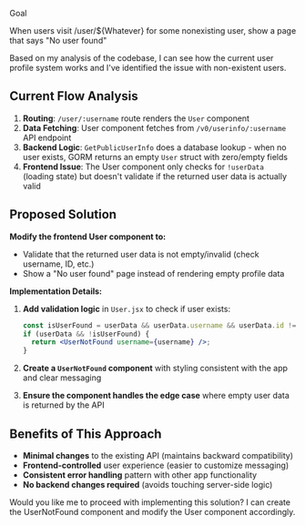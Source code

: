 Goal

When users visit /user/${Whatever} for some nonexisting user, show a page that says "No user found"

Based on my analysis of the codebase, I can see how the current user profile system works and I've identified the issue with non-existent users.

## Current Flow Analysis

1. __Routing__: `/user/:username` route renders the `User` component
2. __Data Fetching__: User component fetches from `/v0/userinfo/:username` API endpoint
3. __Backend Logic__: `GetPublicUserInfo` does a database lookup - when no user exists, GORM returns an empty `User` struct with zero/empty fields
4. __Frontend Issue__: The User component only checks for `!userData` (loading state) but doesn't validate if the returned user data is actually valid

## Proposed Solution

__Modify the frontend User component to:__

- Validate that the returned user data is not empty/invalid (check username, ID, etc.)
- Show a "No user found" page instead of rendering empty profile data

__Implementation Details:__

1. __Add validation logic__ in `User.jsx` to check if user exists:

   ```jsx
   const isUserFound = userData && userData.username && userData.id !== 0;
   if (userData && !isUserFound) {
     return <UserNotFound username={username} />;
   }
   ```

2. __Create a `UserNotFound` component__ with styling consistent with the app and clear messaging

3. __Ensure the component handles the edge case__ where empty user data is returned by the API

## Benefits of This Approach

- __Minimal changes__ to the existing API (maintains backward compatibility)
- __Frontend-controlled__ user experience (easier to customize messaging)
- __Consistent error handling__ pattern with other app functionality
- __No backend changes required__ (avoids touching server-side logic)

Would you like me to proceed with implementing this solution? I can create the UserNotFound component and modify the User component accordingly.
